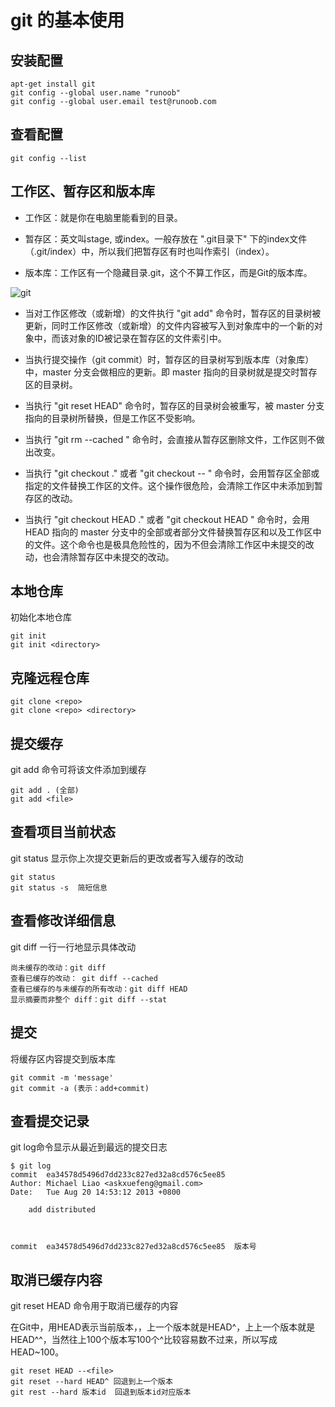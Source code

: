 # git 的基本使用

## 安装配置

    apt-get install git
    git config --global user.name "runoob"
    git config --global user.email test@runoob.com
    
## 查看配置
    git config --list



## 工作区、暂存区和版本库

* 工作区：就是你在电脑里能看到的目录。

* 暂存区：英文叫stage, 或index。一般存放在 ".git目录下" 下的index文件（.git/index）中，所以我们把暂存区有时也叫作索引（index）。

* 版本库：工作区有一个隐藏目录.git，这个不算工作区，而是Git的版本库。


![git](http://www.runoob.com/wp-content/uploads/2015/02/1352126739_7909.jpg "git")


* 当对工作区修改（或新增）的文件执行 "git add" 命令时，暂存区的目录树被更新，同时工作区修改（或新增）的文件内容被写入到对象库中的一个新的对象中，而该对象的ID被记录在暂存区的文件索引中。
* 当执行提交操作（git commit）时，暂存区的目录树写到版本库（对象库）中，master 分支会做相应的更新。即 master 指向的目录树就是提交时暂存区的目录树。 

* 当执行 "git reset HEAD" 命令时，暂存区的目录树会被重写，被 master 分支指向的目录树所替换，但是工作区不受影响。

* 当执行 "git rm --cached <file>" 命令时，会直接从暂存区删除文件，工作区则不做出改变。 

* 当执行 "git checkout ." 或者 "git checkout -- <file>" 命令时，会用暂存区全部或指定的文件替换工作区的文件。这个操作很危险，会清除工作区中未添加到暂存区的改动。 

* 当执行 "git checkout HEAD ." 或者 "git checkout HEAD <file>" 命令时，会用 HEAD 指向的 master 分支中的全部或者部分文件替换暂存区和以及工作区中的文件。这个命令也是极具危险性的，因为不但会清除工作区中未提交的改动，也会清除暂存区中未提交的改动。 


## 本地仓库

初始化本地仓库

    git init
    git init <directory>
    
## 克隆远程仓库

    git clone <repo>
    git clone <repo> <directory>

## 提交缓存

git add 命令可将该文件添加到缓存

    git add . (全部)
    git add <file>

## 查看项目当前状态

git status 显示你上次提交更新后的更改或者写入缓存的改动

    git status
    git status -s  简短信息    


## 查看修改详细信息

git diff 一行一行地显示具体改动


    尚未缓存的改动：git diff
    查看已缓存的改动： git diff --cached
    查看已缓存的与未缓存的所有改动：git diff HEAD
    显示摘要而非整个 diff：git diff --stat
    
## 提交

将缓存区内容提交到版本库

    git commit -m 'message' 
    git commit -a (表示：add+commit)

## 查看提交记录

git log命令显示从最近到最远的提交日志

    $ git log
    commit  ea34578d5496d7dd233c827ed32a8cd576c5ee85
    Author: Michael Liao <askxuefeng@gmail.com>
    Date:   Tue Aug 20 14:53:12 2013 +0800

        add distributed
    
    
    
    commit  ea34578d5496d7dd233c827ed32a8cd576c5ee85  版本号
    
## 取消已缓存内容

git reset HEAD 命令用于取消已缓存的内容

在Git中，用HEAD表示当前版本，，上一个版本就是HEAD^，上上一个版本就是HEAD^^，当然往上100个版本写100个^比较容易数不过来，所以写成HEAD~100。

    git reset HEAD --<file> 
    git reset --hard HEAD^ 回退到上一个版本
    git rest --hard 版本id  回退到版本id对应版本





